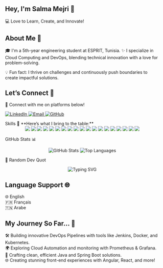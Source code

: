 ## **Hey, I'm Salma Mejri 👋**
💻 Love to Learn, Create, and Innovate!

## **About Me 🚀**
🎓 I'm a 5th-year engineering student at ESPRIT, Tunisia.
✨ I specialize in Cloud Computing and DevOps, blending technical innovation with a love for problem-solving.

💡 Fun fact: I thrive on challenges and continuously push boundaries to create impactful solutions.

## **Let’s Connect 🌟**
🔗 Connect with me on platforms below!

<p> <a href="https://www.linkedin.com/in/salma-mejri-1195381b3/"> <img src="https://img.shields.io/badge/-LinkedIn-0077B5?style=for-the-badge&logo=linkedin&logoColor=white" alt="LinkedIn"> </a> <a href="mailto:mejrisalma01@gmail.com"> <img src="https://img.shields.io/badge/-Email-D14836?style=for-the-badge&logo=gmail&logoColor=white" alt="Email"> </a> <a href="https://github.com/SalmaMj"> <img src="https://img.shields.io/badge/-GitHub-181717?style=for-the-badge&logo=github&logoColor=white" alt="GitHub"> </a> </p>
Skills
🎨 **Here’s what I bring to the table:**
<div align="center">
    <img src="https://img.shields.io/badge/-Java-007396?style=for-the-badge&logo=java&logoColor=white">
    <img src="https://img.shields.io/badge/-Spring%20Boot-6DB33F?style=for-the-badge&logo=spring-boot&logoColor=white">
    <img src="https://img.shields.io/badge/-Angular-DD0031?style=for-the-badge&logo=angular&logoColor=white">
    <img src="https://img.shields.io/badge/-React-61DAFB?style=for-the-badge&logo=react&logoColor=white">
    <img src="https://img.shields.io/badge/-Docker-2496ED?style=for-the-badge&logo=docker&logoColor=white">
    <img src="https://img.shields.io/badge/-Kubernetes-326CE5?style=for-the-badge&logo=kubernetes&logoColor=white">
    <img src="https://img.shields.io/badge/-Jenkins-D24939?style=for-the-badge&logo=jenkins&logoColor=white">
    <img src="https://img.shields.io/badge/-Power%20BI-F2C811?style=for-the-badge&logo=power-bi&logoColor=black">
    <img src="https://img.shields.io/badge/-Prometheus-E6522C?style=for-the-badge&logo=prometheus&logoColor=white">
    <img src="https://img.shields.io/badge/-Grafana-F46800?style=for-the-badge&logo=grafana&logoColor=white">
    <img src="https://img.shields.io/badge/-MySQL-4479A1?style=for-the-badge&logo=mysql&logoColor=white">
    <img src="https://img.shields.io/badge/-MongoDB-47A248?style=for-the-badge&logo=mongodb&logoColor=white">
    <img src="https://img.shields.io/badge/-SonarQube-4E9BCD?style=for-the-badge&logo=sonarqube&logoColor=white">
    <img src="https://img.shields.io/badge/-Maven-C71A36?style=for-the-badge&logo=apache-maven&logoColor=white">
    <img src="https://img.shields.io/badge/-AWS-232F3E?style=for-the-badge&logo=amazon-aws&logoColor=white">
    <img src="https://img.shields.io/badge/-Azure-0089D6?style=for-the-badge&logo=microsoft-azure&logoColor=white">
    <img src="https://img.shields.io/badge/-Trivy-5B3D4A?style=for-the-badge&logo=docker&logoColor=white">
    <img src="https://img.shields.io/badge/-Symfony-000000?style=for-the-badge&logo=symfony&logoColor=white">
    <img src="https://img.shields.io/badge/-Android%20Studio-3DDC84?style=for-the-badge&logo=android&logoColor=white">
</div>

GitHub Stats 📊 
<p align="center"> <img src="https://github-readme-stats.vercel.app/api?username=SalmaMj&show_icons=true&theme=radical" alt="GitHub Stats"> <img src="https://github-readme-stats.vercel.app/api/top-langs/?username=SalmaMj&layout=compact&theme=radical" alt="Top Languages"> </p>
🎨 Random Dev Quot
<p align="center">
  <img src="https://readme-typing-svg.demolab.com?font=Fira+Code&size=25&pause=1000&color=F759B6&width=1443&lines=%E2%80%9CThe+only+way+to+do+great+work+is+to+love+what+you+do.%E2%80%9D;-%E2%80%93+Steve+Jobs" alt="Typing SVG" />
</p>

</p>

## **Language Support 🌐**
🌐 English  
🇫🇷 Français  
🇹🇳 Arabe

## **My Journey So Far... 🌟**
🛠️ Building innovative DevOps Pipelines with tools like Jenkins, Docker, and Kubernetes.  
🌍 Exploring Cloud Automation and monitoring with Prometheus & Grafana.  
🔧 Crafting clean, efficient Java and Spring Boot solutions.  
🌐 Creating stunning front-end experiences with Angular, React, and more!
